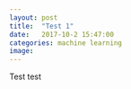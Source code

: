 ```yaml
---
layout: post
title:  "Test 1"
date:   2017-10-2 15:47:00
categories: machine learning
image: 
---
```

Test test
